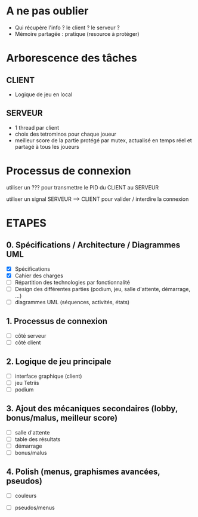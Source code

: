 # A ne pas oublier
- Qui récupère l'info ? le client ? le serveur ?
- Mémoire partagée : pratique (resource à protéger)

# Arborescence des tâches
## CLIENT
- Logique de jeu en local


## SERVEUR
- 1 thread par client
- choix des tetrominos pour chaque joueur
- meilleur score de la partie protégé par mutex, actualisé en temps réel et partagé à tous les joueurs


# Processus de connexion
utiliser un ??? pour transmettre le PID du CLIENT au SERVEUR

utiliser un signal SERVEUR --> CLIENT pour valider / interdire la connexion



# ETAPES
## 0. Spécifications / Architecture / Diagrammes UML
- [x] Spécifications
- [x] Cahier des charges
- [ ] Répartition des technologies par fonctionnalité
- [ ] Design des différentes parties (podium, jeu, salle d'attente, démarrage, ...)
- [ ] diagrammes UML (séquences, activités, états)

## 1. Processus de connexion
- [ ] côté serveur
- [ ] côté client

## 2. Logique de jeu principale
- [ ] interface graphique (client)
- [ ] jeu Tetriis
- [ ] podium

## 3. Ajout des mécaniques secondaires (lobby, bonus/malus, meilleur score)
- [ ] salle d'attente
- [ ] table des résultats
- [ ] démarrage 
- [ ] bonus/malus

## 4. Polish (menus, graphismes avancées, pseudos)
- [ ] couleurs
- [ ] pseudos/menus


